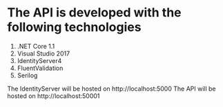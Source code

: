 # The API is developed with the following technologies
1. .NET Core 1.1
2. Visual Studio 2017
3. IdentityServer4 
4. FluentValidation
5. Serilog

The IdentityServer will be hosted on http://localhost:5000
The API will be hosted on http://localhost:50001

